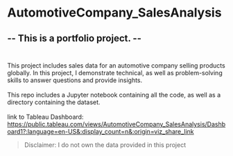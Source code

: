# AutomotiveCompany_SalesAnalysis

## -- This is a portfolio project. --<br><br>
This project includes sales data for an automotive company selling products globally. In this project, I demonstrate technical, as well as problem-solving skills to answer questions and provide insights.<br>
<br>
This repo includes a Jupyter notebook containing all the code, as well as a directory containing the dataset.
<br>
<br>
link to Tableau Dashboard: https://public.tableau.com/views/AutomotiveCompany_SalesAnalysis/Dashboard1?:language=en-US&:display_count=n&:origin=viz_share_link
<br>
> Disclaimer: I do not own the data provided in this project
